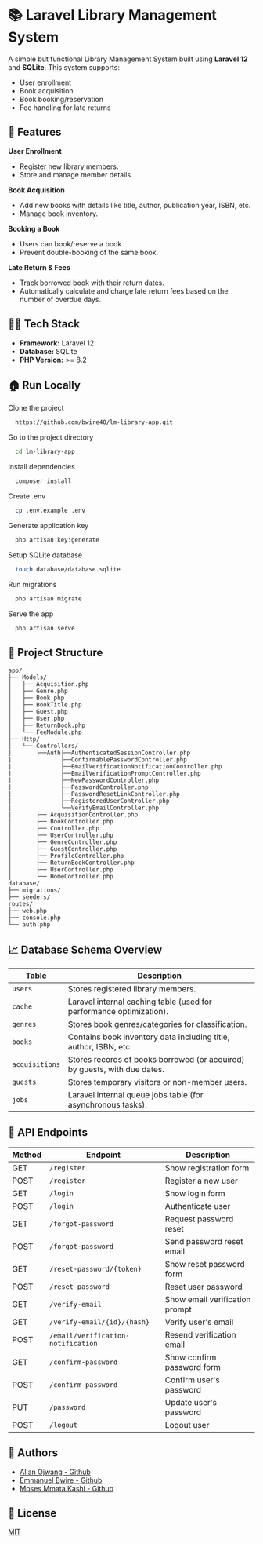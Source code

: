 
# 📚 Laravel Library Management System

A simple but functional Library Management System built using **Laravel 12** and **SQLite**. This system supports:

- User enrollment
- Book acquisition
- Book booking/reservation
- Fee handling for late returns


## 🎯 Features

**User Enrollment**
- Register new library members.
- Store and manage member details.

**Book Acquisition**
- Add new books with details like title, author, publication year, ISBN, etc.
- Manage book inventory.

**Booking a Book**
- Users can book/reserve a book.
- Prevent double-booking of the same book.

**Late Return & Fees**
- Track borrowed book with their return dates.
- Automatically calculate and charge late return fees based on the number of overdue days.
## 👩‍💻 Tech Stack

- **Framework:** Laravel 12
- **Database:** SQLite
- **PHP Version:** >= 8.2

## 🏠 Run Locally

Clone the project

```bash
  https://github.com/bwire40/lm-library-app.git
```

Go to the project directory

```bash
  cd lm-library-app
```

Install dependencies

```bash
  composer install
```

Create .env

```bash
  cp .env.example .env
```
Generate application key

```bash
  php artisan key:generate
```


Setup SQLite database

```bash
  touch database/database.sqlite
```

Run migrations

```bash
  php artisan migrate
```

Serve the app
```bash
  php artisan serve
```


## 🧩 Project Structure 
```
app/
├── Models/
│   ├── Acquisition.php
│   ├── Genre.php
│   ├── Book.php
│   ├── BookTitle.php
│   ├── Guest.php
│   ├── User.php
│   ├── ReturnBook.php
│   └── FeeModule.php
├── Http/
│   └── Controllers/
|       ├──Auth├──AuthenticatedSessionController.php
|              ├──ConfirmablePasswordController.php
|              ├──EmailVerificationNotificationController.php
|              ├──EmailVerificationPromptController.php
|              ├──NewPasswordController.php
|              ├──PasswordController.php                
|              ├──PasswordResetLinkController.php
|              ├──RegisteredUserController.php
│              └──VerifyEmailController.php
|       ├── AcquisitionController.php
│       ├── BookController.php
│       ├── Controller.php
│       ├── UserController.php
│       ├── GenreController.php
│       ├── GuestController.php
│       ├── ProfileController.php
│       ├── ReturnBookController.php
│       ├── UserController.php
│       └── HomeController.php
database/
├── migrations/
├── seeders/
routes/
├── web.php
├── console.php
└── auth.php
```
## 📈 Database Schema Overview

| **Table**       | **Description**                                                             |
|-----------------|------------------------------------------------------------------------------|
| `users`         | Stores registered library members.                                           |
| `cache`         | Laravel internal caching table (used for performance optimization).         |
| `genres`        | Stores book genres/categories for classification.                           |
| `books`         | Contains book inventory data including title, author, ISBN, etc.            |
| `acquisitions`  | Stores records of books borrowed (or acquired) by guests, with due dates.   |
| `guests`        | Stores temporary visitors or non-member users.                              |
| `jobs`          | Laravel internal queue jobs table (for asynchronous tasks).                 |





## 🎡 API Endpoints 
| Method | Endpoint                            | Description                      |
|--------|-------------------------------------|----------------------------------|
| GET    | `/register`                         | Show registration form           |
| POST   | `/register`                         | Register a new user              |
| GET    | `/login`                            | Show login form                  |
| POST   | `/login`                            | Authenticate user                |
| GET    | `/forgot-password`                  | Request password reset           |
| POST   | `/forgot-password`                  | Send password reset email        |
| GET    | `/reset-password/{token}`           | Show reset password form         |
| POST   | `/reset-password`                   | Reset user password              |
| GET    | `/verify-email`                     | Show email verification prompt   |
| GET    | `/verify-email/{id}/{hash}`         | Verify user's email              |
| POST   | `/email/verification-notification`  | Resend verification email        |
| GET    | `/confirm-password`                 | Show confirm password form       |
| POST   | `/confirm-password`                 | Confirm user's password          |
| PUT    | `/password`                         | Update user's password           |
| POST   | `/logout`                           | Logout user                      |

## 👥 Authors

- [Allan Ojwang - Github](https://github.com/Allan-Ojwang)
- [Emmanuel Bwire - Github](https://github.com/bwire40)
- [Moses Mmata Kashi - Github](https://github.com/Mmatakashy)


## 📝 License

[MIT](https://choosealicense.com/licenses/mit/)

